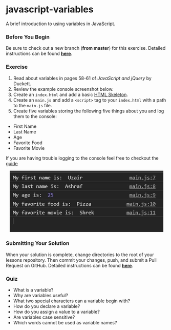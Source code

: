 # javascript-variables

A brief introduction to using variables in JavaScript.

### Before You Begin

Be sure to check out a new branch (**from master**) for this exercise. Detailed instructions can be found [**here**](../../guides/before-each-exercise.md).

### Exercise

1. Read about variables in pages 58-61 of _JavaScript and jQuery_ by Duckett.
1. Review the example console screenshot below.
1. Create an `index.html` and add a basic [HTML Skeleton](../html-skeleton/README.md).
1. Create an `main.js` and add a `<script>` tag to your `index.html` with a path to the `main.js` file.
1. Create five variables storing the following five things about you and log them to the console:
  - First Name
  - Last Name
  - Age
  - Favorite Food
  - Favorite Movie

If you are having trouble logging to the console feel free to checkout the [guide](../guides/logging-to-the-console.md)

<p align="center">
  <img src="images/variables-solution.JPG" alt="js-variables">
</p>

### Submitting Your Solution

When your solution is complete, change directories to the root of your lessons repository. Then commit your changes, push, and submit a Pull Request on GitHub. Detailed instructions can be found [**here**](../../guides/after-each-exercise.md).

### Quiz

- What is a variable?
- Why are variables useful?
- What two special characters can a variable begin with?
- How do you declare a variable?
- How do you assign a value to a variable?
- Are variables case sensitive?
- Which words cannot be used as variable names?
